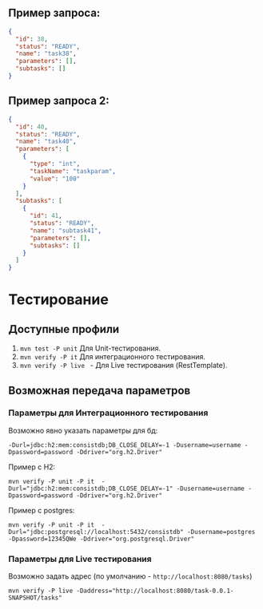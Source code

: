 ## Пример запроса:

```json
{
  "id": 38,
  "status": "READY",
  "name": "task38",
  "parameters": [],
  "subtasks": []
}
```

## Пример запроса 2:

```json
{
  "id": 40,
  "status": "READY",
  "name": "task40",
  "parameters": [
    {
      "type": "int",
      "taskName": "taskparam",
      "value": "100"
    }
  ],
  "subtasks": [
    {
      "id": 41,
      "status": "READY",
      "name": "subtask41",
      "parameters": [],
      "subtasks": []
    }
  ]
}
```

# Тестирование

## Доступные профили

1. ```mvn test -P unit```  Для Unit-тестирования.
2. ```mvn verify -P it``` Для интеграционного тестирования.
3. ```mvn verify -P live ``` - Для Live тестирования (RestTemplate).

## Возможная передача параметров

### Параметры для Интеграционного тестирования

Возможно явно указать параметры для бд:

```        
-Durl=jdbc:h2:mem:consistdb;DB_CLOSE_DELAY=-1 -Dusername=username -Dpassword=password -Ddriver="org.h2.Driver"
```

Пример с H2:

```
mvn verify -P unit -P it  -Durl="jdbc:h2:mem:consistdb;DB_CLOSE_DELAY=-1" -Dusername=username -Dpassword=password -Ddriver="org.h2.Driver"
```

Пример с postgres:

```
mvn verify -P unit -P it  -Durl="jdbc:postgresql://localhost:5432/consistdb" -Dusername=postgres -Dpassword=12345QWe -Ddriver="org.postgresql.Driver"
```

### Параметры для Live тестирования

Возможно задать адрес (по умолчанию - ```http://localhost:8080/tasks```)

```
mvn verify -P live -Daddress="http://localhost:8080/task-0.0.1-SNAPSHOT/tasks"
```
